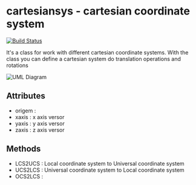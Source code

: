 # cartesiansys - cartesian coordinate system

[![Build Status](https://travis-ci.org/fit087/cartesiansys.svg?branch=master)](https://travis-ci.org/fit087/cartesiansys)

It's a class for work with different cartesian coordinate systems.
With the class you can define a cartesian system do translation operations and rotations

![UML Diagram](http://yuml.me/b4fe55b0)

## Attributes
- origem :
- xaxis : x axis versor
- yaxis : y axis versor
- zaxis : z axis versor

## Methods

- LCS2UCS : Local coordinate system to Universal coordinate system
- UCS2LCS : Universal coordinate system to Local coordinate system
- OCS2LCS : 
